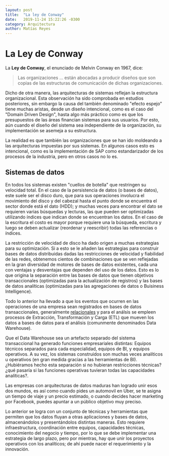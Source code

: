 ```yaml
---
layout: post
title:  "La ley de Conway"
date:   2019-11-24 15:22:26 -0300
category: Arquitectura
author: Matías Reyes
---
```


# La Ley de Conway

La **Ley de Conway**, el enunciado de Melvin Conway en 1967, dice:

  > Las organizaciones ... están abocadas a producir diseños que son copias de las estructuras de comunicación de dichas organizaciones.

Dicho de otra manera, las arquitecturas de sistemas reflejan la estructura organizacional. Esta observación ha sido comprobada en estudios posteriores, sin embargo la causa del también denominado "efecto espejo" tiene muchas aristas, desde un diseño intencional, como es el caso del "Domain Driven Design", hasta algo más práctico como es que los presupuestos de las áreas financian sistemas para sus usuarios. Por esto, aún cuando el diseño del sistema sea independiente de la organización, su implementación se asemeja a su estructura.

La realidad es que también las organizaciones que se han ido moldeando a las arquitecturas impuestas por sus sistemas. En algunos casos esto es intencional, como es la implementación de SAP como estandarizador de los procesos de la industria, pero en otros casos no lo es.

## Sistemas de datos

En todos los sistemas existen "cuellos de botella" que restringen su velocidad total. En el caso de la persistencia de datos (o bases de datos), este suele ser el disco duro, que para sus operaciones involucra el movimiento del disco y del cabezal hasta el punto donde se encuentra el sector donde está el dato (HDD); y muchas veces para encontrar el dato se requieren varias búsquedas y lecturas, las que pueden ser optimizadas utilizando índices que indican donde se encuentran los datos. En el caso de la escritura el costo es mayor porque requiere una la búsqueda, escritura y luego se deben actualizar (reordenar y reescribir) todas las referencias o índices.

La restricción de velocidad de disco ha dado origen a muchas estrategias para su optimización. Si a esto se le añaden las estrategias para construir bases de datos distribuidas dadas las restricciones de velocidad y fiabilidad de las redes, obtenemos cientos de combinaciones que se ven reflejadas en la gran diversidad de motores de bases de datos existentes, cada una con ventajas y desventajas que dependen del uso de los datos. Esto es lo que origina la separación entre las bases de datos que tienen objetivos transaccionales (optimizadas para la actualización de registros) y las bases de datos analíticas (optimizadas para las agregaciones de datos o Buisiness Intelligence).

Todo lo anterior ha llevado a que los eventos que ocurren en las operaciones de una empresa sean registrados en bases de datos transaccionales, generalmente [relacionales](https://es.wikipedia.org/wiki/Base_de_datos_relacional) y para el análsis se empleen procesos de Extracción, Transformación y Carga (ETL) que mueven los datos a bases de datos para el análisis (comunmente denominados Data Warehouse).

Que el Data Warehouse sea un artefacto separado del sistema transaccional ha generado funciones empresariales distintas: Equipos técnicos separados para cada especialidad, equipos de BI, y equipos operativos. A su vez, los sistemas construidos son muchas veces analíticos u operativos (en gran medida gracias a las herramientas de BI). ¿Hubiéramos hecho esta separación si no hubieran restricciones técnicas? ¿qué pasaría si las funciones operativas tuvieran todas las capacidades analíticas?.

Las empresas con arquitecturas de datos maduras han logrado unir esos dos mundos, es así como cuando pides un automovil en Uber, se te asigna un tiempo de viaje y un precio estimado, o cuando decides hacer marketing por Facebook, puedes apuntar a un público objetivo muy preciso.

Lo anterior se logra con un conjunto de técnicas y herramientas que permiten que los datos fluyan a otras aplicaciones y bases de datos, almacenándolos y presentándolos distintas maneras. Esto requiere infraestructura, coordinación entre equipos, capacidades técnicas, conocimiento del negocio y tiempo, por lo que se debe implementar una estrategia de largo plazo, pero por mientras, hay que unir los proyectos operativos con los analíticos; de ahí puede nacer el requerimiento y la innovación.
